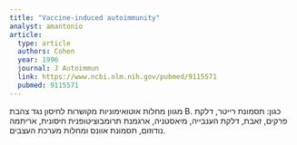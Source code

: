 ```yaml
---
title: "Vaccine-induced autoimmunity"
analyst: amantonio
article:
  type: article
  authors: Cohen
  year: 1996
  journal: J Autoimmun
  link: https://www.ncbi.nlm.nih.gov/pubmed/9115571
  pubmed: 9115571
---
```


מגוון מחלות אוטואימוניות מקושרות לחיסון נגד צהבת B. כגון: תסמונת רייטר, דלקת פרקים, זאבת, דלקת הענבייה, מיאסטניה, ארגמנת תרומבוציטופנית חיסונית, אריתמה נודוזום, תסמונת אוונס ומחלות מערכת העצבים.
